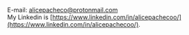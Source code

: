 E-mail: alicepacheco@protonmail.com <br>
My Linkedin is [https://www.linkedin.com/in/alicepachecoo/](https://www.linkedin.com/in/alicepachecoo/).
